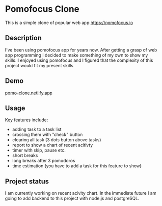 ﻿
# Pomofocus Clone

This is a simple clone of popular web app https://pomofocus.io 

## Description

I've been using pomofocus app for years now. After getting a grasp of web app programming I decided to make something of my own to show my skills. I enjoyed using pomofocus and I figured that the complexity of this project would fit my present skills.

## Demo

[pomo-clone.netlify.app](pomo-clone.netlify.app)

## Usage

Key features include: 
- adding task to a task list
- crossing them with "check" button
- clearing all task (3 dots button above tasks)
- report to show a chart of recent acitivty
- timer with skip, pause etc.
- short breaks
- long breaks after 3 pomodoros 
- time estimation (you have to add a task for this feature to show)


## Project status

I am currently working on recent acivity chart. In the immediate future I am going to add backend to this project with node.js and postgreSQL.
